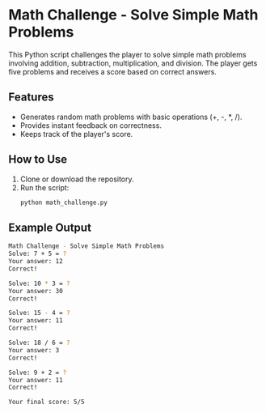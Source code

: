 # Math Challenge - Solve Simple Math Problems

This Python script challenges the player to solve simple math problems involving addition, subtraction, multiplication, and division. The player gets five problems and receives a score based on correct answers.

## Features

- Generates random math problems with basic operations (+, -, *, /).
- Provides instant feedback on correctness.
- Keeps track of the player's score.

## How to Use

1. Clone or download the repository.
2. Run the script:
   ```bash
   python math_challenge.py
   
## Example Output
``` bash 
Math Challenge - Solve Simple Math Problems
Solve: 7 + 5 = ?
Your answer: 12
Correct!

Solve: 10 * 3 = ?
Your answer: 30
Correct!

Solve: 15 - 4 = ?
Your answer: 11
Correct!

Solve: 18 / 6 = ?
Your answer: 3
Correct!

Solve: 9 + 2 = ?
Your answer: 11
Correct!

Your final score: 5/5
```
